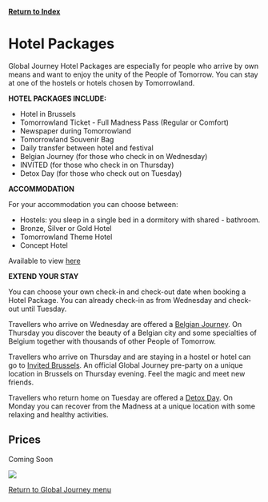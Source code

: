 [**Return to Index**](https://www.reddit.com/r/Tomorrowland/wiki/index)

# **Hotel Packages**

Global Journey Hotel Packages are especially for people who arrive by own means and want to enjoy the unity of the People of Tomorrow. You can stay at one of the hostels or hotels chosen by Tomorrowland.  
 

**HOTEL PACKAGES INCLUDE:**

- Hotel in Brussels
- Tomorrowland Ticket - Full Madness Pass (Regular or Comfort)
- Newspaper during Tomorrowland 
- Tomorrowland Souvenir Bag
- Daily transfer between hotel and festival
- Belgian Journey (for those who check in on Wednesday)
- INVITED (for those who check in on Thursday)
- Detox Day (for those who check out on Tuesday)
 

**ACCOMMODATION**

For your accommodation you can choose between:

- Hostels: you sleep in a single bed in a dormitory with shared - bathroom.
- Bronze, Silver or Gold Hotel
- Tomorrowland Theme Hotel
- Concept Hotel

Available to view [here](https://www.tomorrowland.com/en/global-journey/hotels)

**EXTEND YOUR STAY**

You can choose your own check-in and check-out date when booking a Hotel Package. You can already check-in as from Wednesday and check-out until Tuesday. 

Travellers who arrive on Wednesday are offered a [Belgian Journey](https://www.tomorrowland.com/en/global-journey/belgian-journey). On Thursday you discover the beauty of a Belgian city and some specialties of Belgium together with thousands of other People of Tomorrow.

Travellers who arrive on Thursday and are staying in a hostel or hotel can go to [Invited Brussels](https://www.tomorrowland.com/en/global-journey/experiences/invited-brussels). An official Global Journey pre-party on a unique location in Brussels on Thursday evening. Feel the magic and meet new friends.

Travellers who return home on Tuesday are offered a [Detox Day](https://www.tomorrowland.com/en/global-journey/detox-day). On Monday you can recover from the Madness at a unique location with some relaxing and healthy activities.

## **Prices**
Coming Soon

![](%%GJHotel%%)

[Return to Global Journey menu](https://www.reddit.com/r/Tomorrowland/wiki/summer/global_journey)